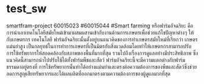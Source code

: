 # test_sw
smartfram-project
60015023
#60015044 #Smart farming หรือฟาร์มอัจฉริยะ คือ การนำเอาเทคโนโลยีสมัยใหม่เข้ามาผสมผสานเข้ากับงานด้านการเกษตรเพื่อช่วยแก้ไขปัญหาต่างๆ ให้กับเกษตรกร เทคโนโลยี ฟาร์มอัจฉริยะนั้นตั้งอยู่บนแนวคิดของการทำเกษตรสมัยใหม่ที่เรียกว่า เกษตรแม่นยำสูง เป็นกลยุทธ์ในการทำการเกษตรที่เป็นมิตรกับสิ่งแวดล้อมโดยทำให้เกษตรกรสามารถปรับการใช้ทรัพยากรให้สอดคล้องกับสภาพของพื้นที่มากที่สุด รวมไปถึงเรื่องการดูแลอย่างมีประสิทธิภาพ ซึ่งแนวคิดนี้สามารถนำไปปรับใช้ได้ทั้งฟาร์มพืชและสัตว์ ฟาร์มอัจฉริยะนี้จะมีความแตกต่างกับฟาร์มธรรมดาอยู่ตรงที่ การใช้ทรัพยากรนั้นทำได้อย่างแม่นยำและตรงต่อความต้องการของพืชและสัตว์ซึ่งช่วยลดการสูญเสียทรัพยากรและได้ผลผลิตที่ออกมาตรงตามความต้องการของผู้ดูแลมากที่สุด
